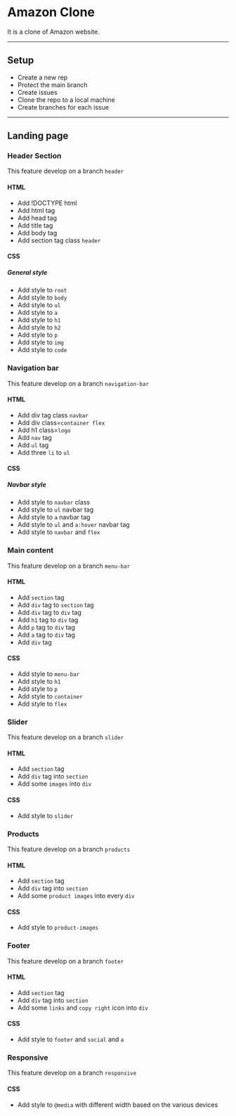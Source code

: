 # Amazon Clone

It is a clone of Amazon website.

---

## Setup

- Create a new rep
- Protect the main branch
- Create issues
- Clone the repo to a local machine
- Create branches for each issue

---

## Landing page

### Header Section

This feature develop on a branch `header`

#### HTML

- Add !DOCTYPE html
- Add html tag
- Add head tag
- Add title tag
- Add body tag
- Add section tag class `header`

#### CSS

##### General style

- Add style to `root`
- Add style to `body`
- Add style to `ul`
- Add style to `a`
- Add style to `h1`
- Add style to `h2`
- Add style to `p`
- Add style to `img`
- Add style to `code`

### Navigation bar

This feature develop on a branch `navigation-bar`

#### HTML

- Add div tag class `navbar`
- Add div class=`container flex`
- Add h1 class=`logo`
- Add `nav` tag
- Add `ul` tag
- Add three `li` to `ul`

#### CSS

##### Navbar style

- Add style to `navbar` class
- Add style to `ul` navbar tag
- Add style to `a` navbar tag
- Add style to `ul` and `a:hover` navbar tag
- Add style to `navbar` and `flex`

### Main content

This feature develop on a branch `menu-bar`

#### HTML

- Add `section` tag
- Add `div` tag to `section` tag
- Add `div` tag to `div` tag
- Add `h1` tag to `div` tag
- Add `p` tag to `div` tag
- Add `a` tag to `div` tag
- Add `div` tag

#### CSS

- Add style to `menu-bar`
- Add style to `h1`
- Add style to `p`
- Add style to `container`
- Add style to `flex`

### Slider

This feature develop on a branch `slider`

#### HTML

- Add `section` tag
- Add `div` tag into `section`
- Add some `images` into `div`

#### CSS

- Add style to `slider`

### Products

This feature develop on a branch `products`

#### HTML

- Add `section` tag
- Add `div` tag into `section`
- Add some `product images` into every `div`

#### CSS

- Add style to `product-images`

### Footer

This feature develop on a branch `footer`

#### HTML

- Add `section` tag
- Add `div` tag into `section`
- Add some `links` and `copy right` icon into `div`

#### CSS

- Add style to `footer` and `social` and `a`

### Responsive

This feature develop on a branch `responsive`

#### CSS

- Add style to `@media` with different width based on the various devices
